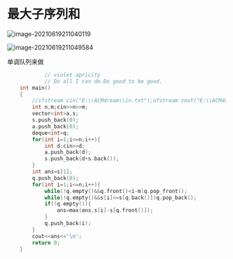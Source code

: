 # 最大子序列和

![image-20210619211040119](C:\Users\pengxin\AppData\Roaming\Typora\typora-user-images\image-20210619211040119.png)

![image-20210619211049584](C:\Users\pengxin\AppData\Roaming\Typora\typora-user-images\image-20210619211049584.png)

单调队列来做



```c++
            // violet apricity
            // Do all I can do.Do good to be good.
    int main()
    {
        //ifstream cin("E:\\ACMdream\\in.txt");ofstream cout("E:\\ACMdream\\out.txt");
        int n,m;cin>>n>>m;
        vector<int>a,s;
        s.push_back(0);
        a.push_back(0);
        deque<int>q;
        for(int i=1;i<=n;i++){
            int d;cin>>d;
            a.push_back(d);
            s.push_back(d+s.back());
        }
        int ans=s[1];
        q.push_back(0);
        for(int i=1;i<=n;i++){
            while(!q.empty()&&q.front()<i-m)q.pop_front();
            while(!q.empty()&&s[i]<=s[q.back()])q.pop_back();
            if(!q.empty()){
                ans=max(ans,s[i]-s[q.front()]);
            }
            q.push_back(i);
        }
        cout<<ans<<'\n';
        return 0;
    }
```



